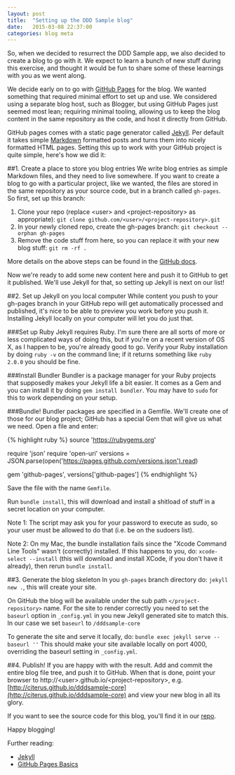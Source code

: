 ```yaml
---
layout: post
title:  "Setting up the DDD Sample blog"
date:   2015-03-08 22:37:00
categories: blog meta
---
```

So, when we decided to resurrect the DDD Sample app, we also decided to create a blog to go with it. We expect to learn a bunch of new stuff during this exercise, and thought it would be fun to share some of these learnings with you as we
went along.

We decide early on to go with [GitHub Pages](https://pages.github.com/) for the blog. We wanted something that required minimal effort to set up and use. We considered using a separate blog host, such as Blogger, but using GitHub Pages just seemed most lean; requiring minimal tooling, allowing us to keep the blog content in the same repository as the code, and host it directly from GitHub.

GitHub pages comes with a static page generator called [Jekyll](http://jekyllrb.com/). Per default it takes simple [Markdown](http://daringfireball.net/projects/markdown/) formatted posts and turns them into nicely formatted HTML pages. Setting this up to work with your GitHub project is quite simple, here's how we did it:

##1. Create a place to store you blog entries
We write blog entries as simple Markdown files, and they need to live somewhere. If you want to create a blog to go with a particular project, like we wanted, the files are stored in the same repository as your source code, but in a branch called `gh-pages`. So first, set up this branch:

1. Clone your repo (replace &lt;user&gt; and &lt;project-repository&gt; as appropriate): `git clone github.com/<user>/<project-repository>.git`
1. In your newly cloned repo, create the gh-pages branch: `git checkout --orphan gh-pages`
1. Remove the code stuff from here, so you can replace it with your new blog stuff: `git rm -rf .`

More details on the above steps can be found in the [GitHub docs](https://help.github.com/articles/creating-project-pages-manually/).

Now we're ready to add some new content here and push it to GitHub to get it published. We'll use Jekyll for that, so setting up Jekyll is next on our list!
 
##2. Set up Jekyll on you local computer
While content you push to your gh-pages branch in your GitHub repo will get automatically processed and published, it's nice to be able to preview you work before you push it. Installing Jekyll locally on your computer will let you do just that.

###Set up Ruby
Jekyll requires Ruby. I'm sure there are all sorts of more or less complicated ways of doing this, but if you're on a recent version of OS X, as I happen to be, you're already good to go. Verify your Ruby installation by doing `ruby -v` on the command line; if it returns something like `ruby 2.0.0` you should be fine.

###Install Bundler
Bundler is a package manager for your Ruby projects that supposedly makes your Jekyll life a bit easier. It comes as a Gem and you can install it by doing `gem install bundler`. You may have to `sudo` for this to work depending on your setup.

###Bundle!
Bundler packages are specified in a Gemfile. We'll create one of those for our blog project; GitHub has a special Gem that will give us what we need. Open a file and enter:

{% highlight ruby %}
source 'https://rubygems.org'
   
require 'json'
require 'open-uri'
versions = JSON.parse(open('https://pages.github.com/versions.json').read)
   
gem 'github-pages', versions['github-pages']
{% endhighlight %}

Save the file with the name `Gemfile`.

Run `bundle install`, this will download and install a shitload of stuff in a secret location on your computer.

Note 1: The script may ask you for your password to execute as sudo, so your user must be allowed to do that (i.e. be on the sudoers list).

Note 2: On my Mac, the bundle installation fails since the "Xcode Command Line Tools" wasn't (correctly) installed. If this happens to you, do: `xcode-select --install` (this will download and install XCode, if you don't have it already), then rerun `bundle install`.

##3. Generate the blog skeleton
In you `gh-pages` branch directory do: `jekyll new .`, this will create your site.

On GitHub the blog will be available under the sub path `</project-repository>` name. For the site to render correctly you need to set the `baseurl` option in `_config.yml` in you new Jekyll generated site to match this. In our case we set `baseurl` to `/dddsample-core` 

To generate the site and serve it locally, do: `bundle exec jekyll serve --baseurl ''` This should make your site available locally on port 4000, overriding the baseurl setting in `_config.yml`.

##4. Publish!
If you are happy with with the result. Add and commit the entire blog file tree, and push it to GitHub. When that is done, point your browser to http://&lt;user&gt;.github.io/&lt;project-repository&gt;, e.g. [http://citerus.github.io/dddsample-core](http://citerus.github.io/dddsample-core) and view your new blog in all its glory.

If you want to see the source code for this blog, you'll find it in our [repo](https://github.com/citerus/dddsample-core/tree/gh-pages).

Happy blogging!

Further reading:
 
* [Jekyll](http://jekyllrb.com/)
* [GitHub Pages Basics](https://help.github.com/categories/github-pages-basics/)